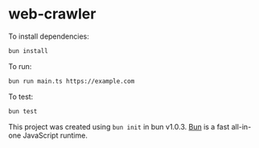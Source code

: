 # web-crawler

To install dependencies:

```bash
bun install
```

To run:

```bash
bun run main.ts https://example.com
```

To test:

```bash
bun test
```

This project was created using `bun init` in bun v1.0.3. [Bun](https://bun.sh) is a fast all-in-one JavaScript runtime.
